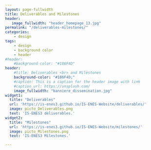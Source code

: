 ```yaml
---
layout: page-fullwidth
title: Deliverables and Milestones
header:
   image_fullwidth: "header_homepage_13.jpg"
permalink: "/deliverables-milestones/"
categories:
    - design
tags:
    - design
    - background color
    - header
#header:
    #background-color: "#186F4D"
header:
    #title: Deliverables <br> and Milestones
    background-color: "#186F4D;"
    #caption: This is a caption for the header image with link
    #caption_url: https://unsplash.com/
    image_fullwidth: "banniere_dissemination.jpg"
widget1:
  title: "Deliverables"
  url: 'https://is-enes3.github.io/IS-ENES-Website/deliverables/'
  image: picto_Deliverables.png
  text: 'IS-ENES3 deliverables.'
widget2:
  title: "Milestones"
  url: 'https://is-enes3.github.io/IS-ENES-Website/milestones/'
  image: picto_Milestones.png
  text: 'IS-ENES3 Milestones.'

---
```


